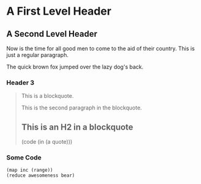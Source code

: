 # A First Level Header

## A Second Level Header

Now is the time for all good men to come to
the aid of their country. This is just a
regular paragraph.


The quick brown fox jumped over the lazy
dog's back.

### Header 3

> This is a blockquote.
> 
> This is the second paragraph in the blockquote.
>
> ## This is an H2 in a blockquote
>
>    (code (in (a quote)))

### Some Code

    (map inc (range))
    (reduce awesomeness bear)
